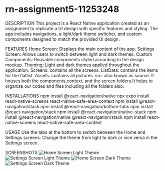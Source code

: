 # rn-assignment5-11253248

DESCRIPTION
This project is a React Native application created as an assignment to replicate a UI design with specific features and styling. The app includes navigations, a light/dark theme switcher, and custom components designed to match the provided UI design.

FEATURES
 Home Screen: Displays the main content of the app.
Settings Screen: Allows users to switch between light and dark themes.
Custom Components: Reusable components styled according to the design mockup.
Theming: Light and dark themes applied throughout the application.
Screens: contains all the screens.
ListData: contains the items for the flatlist.
Assets: contains all pictures.
src: also known as source. It houses both the components,context, and the screen folders.It
helps to organize our codes and files including all the folders also.

INSTALLATIONS
npm install @react-navigation/native
npx expo install react-native-screens react-native-safe-area-context
npm install @react-navigation/stack
npm install @react-navigation/bottom-tabs
npm install @react-navigation/stack
npm install @react-navigation/native-stack
npm install @react-navigation/native @react-navigation/stack
npm install react-native-screens react-native-safe-area-context

USAGE
Use the tabs at the bottom to switch between the Home and Settings screens. Change the theme from light to dark or vice versa in the Settings screen.

SCREENSHOTS
![Home Screen Light Theme](assets/lighthome.jpg)
![Settings Screen Light Theme](assets/lightsettings.jpg)
![Home Screen Dark Theme](assets/darkhome.jpg)
![Settings Screen Dark Theme](assets/darksettings.jpg)
